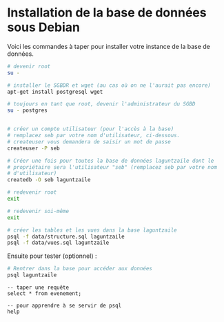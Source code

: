 # Installation de la base de données sous Debian

Voici les commandes à taper pour installer votre instance de la base de données.

```bash
# devenir root
su -

# installer le SGBDR et wget (au cas où on ne l'aurait pas encore)
apt-get install postgresql wget

# toujours en tant que root, devenir l'administrateur du SGBD
su - postgres


# créer un compte utilisateur (pour l'accès à la base)
# remplacez seb par votre nom d'utilisateur, ci-dessous.
# createuser vous demandera de saisir un mot de passe
createuser -P seb

# Créer une fois pour toutes la base de données laguntzaile dont le
# propriétaire sera l'utilisateur "seb" (remplacez seb par votre nom
# d'utilisateur)
createdb -O seb laguntzaile

# redevenir root
exit

# redevenir soi-même
exit

# créer les tables et les vues dans la base laguntzaile
psql -f data/structure.sql laguntzaile
psql -f data/vues.sql laguntzaile
```

Ensuite pour tester (optionnel) :

```bash
# Rentrer dans la base pour accéder aux données
psql laguntzaile
```

```postgresql
-- taper une requête
select * from evenement;

-- pour apprendre à se servir de psql
help
```
